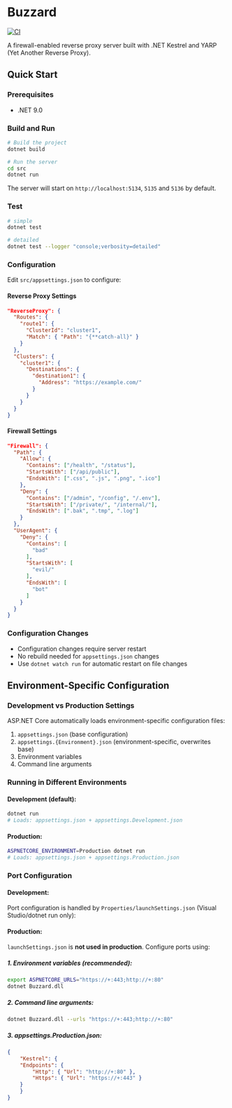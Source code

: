 # Buzzard

[![CI](https://github.com/yoshinorin/Buzzard/actions/workflows/ci.yml/badge.svg)](https://github.com/yoshinorin/Buzzard/actions/workflows/ci.yml)

A firewall-enabled reverse proxy server built with .NET Kestrel and YARP (Yet Another Reverse Proxy).

## Quick Start

### Prerequisites

- .NET 9.0

### Build and Run

```bash
# Build the project
dotnet build

# Run the server
cd src
dotnet run
```

The server will start on `http://localhost:5134`, `5135` and `5136`  by default.

### Test

```bash
# simple
dotnet test

# detailed
dotnet test --logger "console;verbosity=detailed"
```

### Configuration

Edit `src/appsettings.json` to configure:

#### Reverse Proxy Settings

```json
"ReverseProxy": {
  "Routes": {
    "route1": {
      "ClusterId": "cluster1",
      "Match": { "Path": "{**catch-all}" }
    }
  },
  "Clusters": {
    "cluster1": {
      "Destinations": {
        "destination1": {
          "Address": "https://example.com/"
        }
      }
    }
  }
}
```

#### Firewall Settings

```json
"Firewall": {
  "Path": {
    "Allow": {
      "Contains": ["/health", "/status"],
      "StartsWith": ["/api/public"],
      "EndsWith": [".css", ".js", ".png", ".ico"]
    },
    "Deny": {
      "Contains": ["/admin", "/config", "/.env"],
      "StartsWith": ["/private/", "/internal/"],
      "EndsWith": [".bak", ".tmp", ".log"]
    }
  },
  "UserAgent": {
    "Deny": {
      "Contains": [
        "bad"
      ],
      "StartsWith": [
        "evil/"
      ],
      "EndsWith": [
        "bot"
      ]
    }
  }
}
```

### Configuration Changes

- Configuration changes require server restart
- No rebuild needed for `appsettings.json` changes
- Use `dotnet watch run` for automatic restart on file changes

## Environment-Specific Configuration

### Development vs Production Settings

ASP.NET Core automatically loads environment-specific configuration files:

1. `appsettings.json` (base configuration)
2. `appsettings.{Environment}.json` (environment-specific, overwrites base)
3. Environment variables
4. Command line arguments

### Running in Different Environments

#### Development (default):

```bash
dotnet run
# Loads: appsettings.json + appsettings.Development.json
```

#### Production:

```bash
ASPNETCORE_ENVIRONMENT=Production dotnet run
# Loads: appsettings.json + appsettings.Production.json
```

### Port Configuration

#### Development:

Port configuration is handled by `Properties/launchSettings.json` (Visual Studio/dotnet run only):

#### Production:

`launchSettings.json` is **not used in production**. Configure ports using:

##### 1. **Environment variables** (recommended):

```bash
export ASPNETCORE_URLS="https://+:443;http://+:80"
dotnet Buzzard.dll
```

##### 2. **Command line arguments**:

```bash
dotnet Buzzard.dll --urls "https://+:443;http://+:80"
```

##### 3. **appsettings.Production.json**:

```json
{
    "Kestrel": {
    "Endpoints": {
        "Http": { "Url": "http://+:80" },
        "Https": { "Url": "https://+:443" }
    }
    }
}
```
